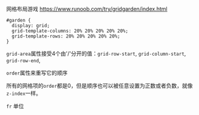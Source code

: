 网格布局游戏 https://www.runoob.com/try/gridgarden/index.html

```
#garden {
  display: grid;
  grid-template-columns: 20% 20% 20% 20% 20%;
  grid-template-rows: 20% 20% 20% 20% 20%;
}
```

`grid-area`属性接受4个由'/'分开的值：`grid-row-start`, `grid-column-start`, `grid-row-end`,

`order`属性来重写它的顺序

所有的网格项的`order`都是0，但是顺序也可以被任意设置为正数或者负数，就像`z-index`一样。

`fr`  单位

